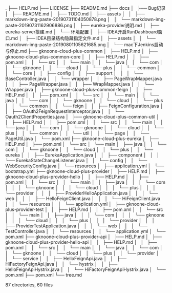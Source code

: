 .
├── HELP.md
├── LICENSE
├── README.md
├── docs
│   ├── Bug记录
│   ├── README.md
│   ├── TODO.md
│   ├── assets
│   │   ├── markdown-img-paste-20190731104050878.png
│   │   └── markdown-img-paste-20190731162906886.png
│   ├── eureka-provider说明.md
│   ├── eureka-server搭建.md
│   └── 环境配置
│       ├── IDEA开启RunDashboard窗口.md
│       ├── IDEA目录结构隐藏指定文件.md
│       ├── assets
│       │   └── markdown-img-paste-20190801105621685.png
│       └── mac下Jenkins启动与停止.md
├── gknoone-cloud-plus-common
│   ├── HELP.md
│   ├── gknoone-cloud-plus-common-core
│   │   ├── HELP.md
│   │   ├── pom.xml
│   │   └── src
│   │       └── main
│   │           └── java
│   │               └── com
│   │                   └── gknoone
│   │                       └── cloud
│   │                           └── plus
│   │                               └── common
│   │                                   └── core
│   │                                       ├── config
│   │                                       ├── support
│   │                                       │   └── BaseController.java
│   │                                       └── wrapper
│   │                                           ├── PageWrapMapper.java
│   │                                           ├── PageWrapper.java
│   │                                           ├── WrapMapper.java
│   │                                           └── Wrapper.java
│   ├── gknoone-cloud-plus-common-feign
│   │   ├── HELP.md
│   │   ├── pom.xml
│   │   └── src
│   │       └── main
│   │           └── java
│   │               └── com
│   │                   └── gknoone
│   │                       └── cloud
│   │                           └── plus
│   │                               └── common
│   │                                   └── feign
│   │                                       ├── FeignConfiguration.java
│   │                                       ├── OAuth2FeignRequestInterceptor.java
│   │                                       └── Oauth2ClientProperties.java
│   ├── gknoone-cloud-plus-common-util
│   │   ├── HELP.md
│   │   ├── pom.xml
│   │   └── src
│   │       └── main
│   │           └── java
│   │               └── com
│   │                   └── gknoone
│   │                       └── cloud
│   │                           └── plus
│   │                               └── common
│   │                                   └── util
│   │                                       └── page
│   │                                           └── PageUtil.java
│   └── pom.xml
├── gknoone-cloud-plus-eureka
│   ├── HELP.md
│   ├── pom.xml
│   └── src
│       └── main
│           ├── java
│           │   └── com
│           │       └── gknoone
│           │           └── cloud
│           │               └── plus
│           │                   └── eureka
│           │                       ├── EurekaApplication.java
│           │                       ├── component
│           │                       │   └── EurekaStateChangeListener.java
│           │                       └── config
│           │                           └── WebSecurityConfig.java
│           └── resources
│               ├── application.yml
│               └── bootstrap.yml
├── gknoone-cloud-plus-provider
│   ├── HELP.md
│   ├── gknoone-cloud-plus-provider-hello
│   │   ├── HELP.md
│   │   ├── pom.xml
│   │   └── src
│   │       └── main
│   │           ├── java
│   │           │   └── com
│   │           │       └── gknoone
│   │           │           └── cloud
│   │           │               └── plus
│   │           │                   └── provider
│   │           │                       ├── ProviderHelloApplication.java
│   │           │                       └── web
│   │           │                           ├── HelloFeignClient.java
│   │           │                           └── HiFeignClient.java
│   │           └── resources
│   │               └── application.yml
│   ├── gknoone-cloud-plus-provider-test
│   │   ├── HELP.md
│   │   ├── pom.xml
│   │   └── src
│   │       └── main
│   │           ├── java
│   │           │   └── com
│   │           │       └── gknoone
│   │           │           └── cloud
│   │           │               └── plus
│   │           │                   └── provider
│   │           │                       ├── ProviderTestApplication.java
│   │           │                       └── web
│   │           │                           └── TestController.java
│   │           └── resources
│   │               └── application.yml
│   └── pom.xml
├── gknoone-cloud-plus-provider-api
│   ├── HELP.md
│   ├── gknoone-cloud-plus-provider-hello-api
│   │   ├── HELP.md
│   │   ├── pom.xml
│   │   └── src
│   │       └── main
│   │           └── java
│   │               └── com
│   │                   └── gknoone
│   │                       └── cloud
│   │                           └── plus
│   │                               └── provider
│   │                                   └── service
│   │                                       ├── HelloFeignApi.java
│   │                                       ├── HiFactoryFeignApi.java
│   │                                       └── hystrix
│   │                                           ├── HelloFeignApiHystrix.java
│   │                                           └── HiFactoryFeignApiHystrix.java
│   └── pom.xml
├── pom.xml
└── tree.md

87 directories, 60 files
